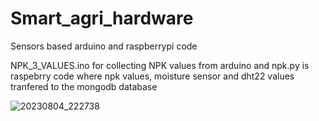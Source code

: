 # Smart_agri_hardware
Sensors based arduino and raspberrypi code

NPK_3_VALUES.ino for collecting NPK values from arduino and npk.py is raspebrry code where npk values, moisture sensor and dht22 values tranfered to the mongodb database

![20230804_222738](https://github.com/user-attachments/assets/632395ad-433e-4791-ab93-c7bbd4e318ac)
